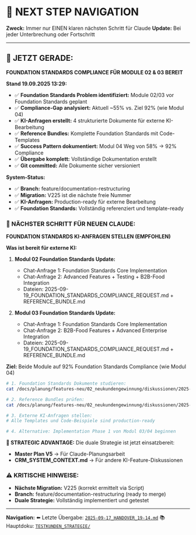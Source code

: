 # 🧭 NEXT STEP NAVIGATION

**Zweck:** Immer nur EINEN klaren nächsten Schritt für Claude
**Update:** Bei jeder Unterbrechung oder Fortschritt

---

## 🎯 JETZT GERADE:

**FOUNDATION STANDARDS COMPLIANCE FÜR MODULE 02 & 03 BEREIT**

**Stand 19.09.2025 13:29:**
- ✅ **Foundation Standards Problem identifiziert:** Module 02/03 vor Foundation Standards geplant
- ✅ **Compliance-Gap analysiert:** Aktuell ~55% vs. Ziel 92% (wie Modul 04)
- ✅ **KI-Anfragen erstellt:** 4 strukturierte Dokumente für externe KI-Bearbeitung
- ✅ **Reference Bundles:** Komplette Foundation Standards mit Code-Templates
- ✅ **Success Pattern dokumentiert:** Modul 04 Weg von 58% → 92% Compliance
- ✅ **Übergabe komplett:** Vollständige Dokumentation erstellt
- ✅ **Git committed:** Alle Dokumente sicher versioniert

**System-Status:**
- ✅ **Branch:** feature/documentation-restructuring
- ✅ **Migration:** V225 ist die nächste freie Nummer
- ✅ **KI-Anfragen:** Production-ready für externe Bearbeitung
- ✅ **Foundation Standards:** Vollständig referenziert und template-ready

### 🚨 NÄCHSTER SCHRITT FÜR NEUEN CLAUDE:

**FOUNDATION STANDARDS KI-ANFRAGEN STELLEN (EMPFOHLEN)**

**Was ist bereit für externe KI:**
1. **Modul 02 Foundation Standards Update:**
   - Chat-Anfrage 1: Foundation Standards Core Implementation
   - Chat-Anfrage 2: Advanced Features + Testing + B2B-Food Integration
   - Dateien: 2025-09-19_FOUNDATION_STANDARDS_COMPLIANCE_REQUEST.md + REFERENCE_BUNDLE.md

2. **Modul 03 Foundation Standards Update:**
   - Chat-Anfrage 1: Foundation Standards Core Implementation
   - Chat-Anfrage 2: B2B-Food Features + Advanced Enterprise Integration
   - Dateien: 2025-09-19_FOUNDATION_STANDARDS_COMPLIANCE_REQUEST.md + REFERENCE_BUNDLE.md

**Ziel:** Beide Module auf 92% Foundation Standards Compliance (wie Modul 04)

```bash
# 1. Foundation Standards Dokumente studieren:
cat /docs/planung/features-neu/02_neukundengewinnung/diskussionen/2025-09-19_FOUNDATION_STANDARDS_COMPLIANCE_REQUEST.md

# 2. Reference Bundles prüfen:
cat /docs/planung/features-neu/02_neukundengewinnung/diskussionen/2025-09-19_FOUNDATION_STANDARDS_REFERENCE_BUNDLE.md

# 3. Externe KI-Anfragen stellen:
# Alle Templates und Code-Beispiele sind production-ready

# 4. Alternative: Implementation Phase 1 von Modul 03/04 beginnen
```

**🎯 STRATEGIC ADVANTAGE:**
Die duale Strategie ist jetzt einsatzbereit:
- **Master Plan V5** → Für Claude-Planungsarbeit
- **CRM_SYSTEM_CONTEXT.md** → Für andere KI-Feature-Diskussionen

### ⚠️ KRITISCHE HINWEISE:
- **Nächste Migration:** V225 (korrekt ermittelt via Script)
- **Branch:** feature/documentation-restructuring (ready to merge)
- **Duale Strategie:** Vollständig implementiert und getestet

---

**Navigation:**
⬅️ Letzte Übergabe: [`2025-09-17_HANDOVER_19-14.md`](/docs/claude-work/daily-work/2025-09-17/)
📚 Hauptdoku: [`TESTKUNDEN_STRATEGIE/`](/backend/docs/TESTKUNDEN_STRATEGIE/)